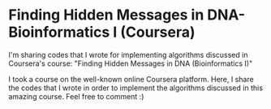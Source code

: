 # Finding Hidden Messages in DNA-Bioinformatics I (Coursera)
I'm sharing codes that I wrote for implementing algorithms discussed in Coursera's course: "Finding Hidden Messages in DNA (Bioinformatics I)"

I took a course on the well-known online Coursera platform. Here, I share the codes that I wrote in order to implement the algorithms discussed in this amazing course. Feel free to comment :)
